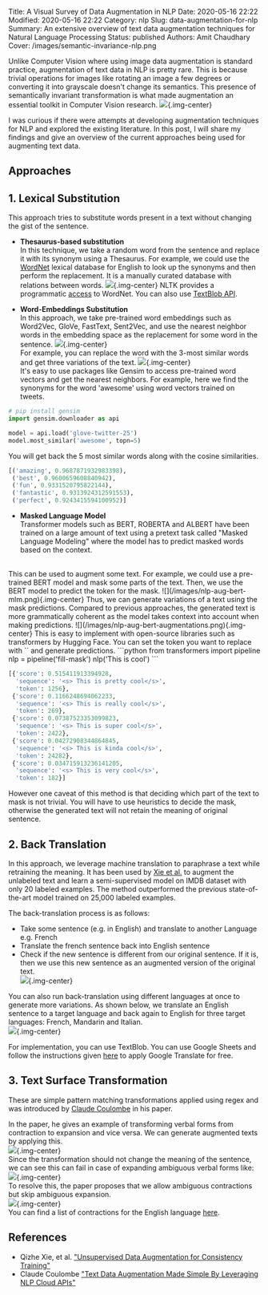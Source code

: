 Title: A Visual Survey of Data Augmentation in NLP
Date: 2020-05-16 22:22
Modified: 2020-05-16 22:22
Category: nlp
Slug: data-augmentation-for-nlp
Summary: An extensive overview of text data augmentation techniques for Natural Language Processing
Status: published
Authors: Amit Chaudhary
Cover: /images/semantic-invariance-nlp.png

Unlike Computer Vision where using image data augmentation is standard practice, augmentation of text data in NLP is pretty rare. This is because trivial operations for images like rotating an image a few degrees or converting it into grayscale doesn't change its semantics. This presence of semantically invariant transformation is what made augmentation an essential toolkit in Computer Vision research.
![](/images/semantic-invariance-nlp.png){.img-center}

I was curious if there were attempts at developing augmentation techniques for NLP and explored the existing literature. In this post, I will share my findings and give an overview of the current approaches being used for augmenting text data.

## Approaches
## 1. Lexical Substitution
This approach tries to substitute words present in a text without changing the gist of the sentence.

- **Thesaurus-based substitution**  
In this technique, we take a random word from the sentence and replace it with its synonym using a Thesaurus. For example, we could use the [WordNet](https://wordnet.princeton.edu/) lexical database for English to look up the synonyms and then perform the replacement. It is a manually curated database with relations between words.
![](/images/nlp-aug-wordnet.png){.img-center}
NLTK provides a programmatic [access](https://www.nltk.org/howto/wordnet.html) to WordNet. You can also use [TextBlob API](https://textblob.readthedocs.io/en/dev/quickstart.html#wordnet-integration).

- **Word-Embeddings Substitution**  
In this approach, we take pre-trained word embeddings such as Word2Vec, GloVe, FastText, Sent2Vec, and use the nearest neighbor words in the embedding space as the replacement for some word in the sentence.
![](/images/nlp-aug-embedding.png){.img-center}  
For example, you can replace the word with the 3-most similar words and get three variations of the text.
![](/images/nlp-aug-embedding-example.png){.img-center}  
It's easy to use packages like Gensim to access pre-trained word vectors and get the nearest neighbors. For example, here we find the synonyms for the word 'awesome' using word vectors trained on tweets.  
```python
# pip install gensim
import gensim.downloader as api

model = api.load('glove-twitter-25')  
model.most_similar('awesome', topn=5)
```
You will get back the 5 most similar words along with the cosine similarities.
```python
[('amazing', 0.9687871932983398),
 ('best', 0.9600659608840942),
 ('fun', 0.9331520795822144),
 ('fantastic', 0.9313924312591553),
 ('perfect', 0.9243415594100952)]
```  
  
- **Masked Language Model**  
Transformer models such as BERT, ROBERTA and ALBERT have been trained on a large amount of text using a pretext task called "Masked Language Modeling" where the model has to predict masked words based on the context.  
<br>
This can be used to augment some text. For example, we could use a pre-trained BERT model and mask some parts of the text. Then, we use the BERT model to predict the token for the mask.  
![](/images/nlp-aug-bert-mlm.png){.img-center}
Thus, we can generate variations of a text using the mask predictions. Compared to previous approaches, the generated text is more grammatically coherent as the model takes context into account when making predictions.
![](/images/nlp-aug-bert-augmentations.png){.img-center}  
This is easy to implement with open-source libraries such as transformers by Hugging Face. You can set the token you want to replace with `<mask>` and generate predictions.  
```python
from transformers import pipeline
nlp = pipeline('fill-mask')
nlp('This is <mask> cool')
```

```python
[{'score': 0.515411913394928,
  'sequence': '<s> This is pretty cool</s>',
  'token': 1256},
 {'score': 0.1166248694062233,
  'sequence': '<s> This is really cool</s>',
  'token': 269},
 {'score': 0.07387523353099823,
  'sequence': '<s> This is super cool</s>',
  'token': 2422},
 {'score': 0.04272908344864845,
  'sequence': '<s> This is kinda cool</s>',
  'token': 24282},
 {'score': 0.034715913236141205,
  'sequence': '<s> This is very cool</s>',
  'token': 182}]
```
However one caveat of this method is that deciding which part of the text to mask is not trivial. You will have to use heuristics to decide the mask, otherwise the generated text will not retain the meaning of original sentence.

## 2. Back Translation
In this approach, we leverage machine translation to paraphrase a text while retraining the meaning. It has been used by [Xie et al.](https://arxiv.org/abs/1904.12848) to augment the unlabeled text and learn a semi-supervised model on IMDB dataset with only 20 labeled examples. The method outperformed the previous state-of-the-art model trained on 25,000 labeled examples.

The back-translation process is as follows:  

- Take some sentence (e.g. in English) and translate to another Language e.g. French  
- Translate the french sentence back into English sentence  
- Check if the new sentence is different from our original sentence. If it is, then we use this new sentence as an augmented version of the original text.  
![](/images/nlp-aug-back-translation.png){.img-center}  

You can also run back-translation using different languages at once to generate more variations. As shown below, we translate an English sentence to a target language and back again to English for three target languages: French, Mandarin and Italian.  
![](/images/nlp-aug-backtranslation-multi.png){.img-center}  

For implementation, you can use TextBlob. You can use Google Sheets and follow the instructions given [here](https://amitness.com/2020/02/back-translation-in-google-sheets/) to apply Google Translate for free.  

## 3. Text Surface Transformation
These are simple pattern matching transformations applied using regex and was introduced by [Claude Coulombe](https://arxiv.org/abs/1812.04718) in his paper.

In the paper, he gives an example of transforming verbal forms from contraction to expansion and vice versa. We can generate augmented texts by applying this.  
![](/images/nlp-aug-contraction.png){.img-center}  
Since the transformation should not change the meaning of the sentence, we can see this can fail in case of expanding ambiguous verbal forms like:
![](/images/nlp-aug-contraction-ambiguity.png){.img-center}  
To resolve this, the paper proposes that we allow ambiguous contractions but skip ambiguous expansion.  
![](/images/nlp-aug-contraction-solution.png){.img-center}  
You can find a list of contractions for the English language [here](https://en.wikipedia.org/wiki/Wikipedia%3aList_of_English_contractions).

## References
- Qizhe Xie, et al. ["Unsupervised Data Augmentation for Consistency Training"](https://arxiv.org/abs/1904.12848)  
- Claude Coulombe ["Text Data Augmentation Made Simple By Leveraging NLP Cloud APIs"](https://arxiv.org/abs/1812.04718)
